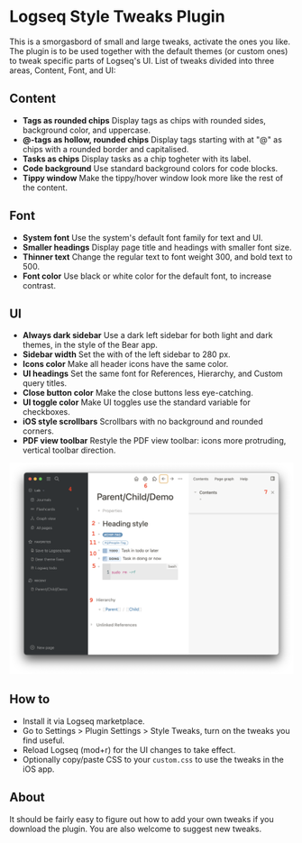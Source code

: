 # Logseq Style Tweaks Plugin

This is a smorgasbord of small and large tweaks, activate the ones you like. The plugin is to be used together with the default themes (or custom ones) to tweak specific parts of Logseq's UI. List of tweaks divided into three areas, Content, Font, and UI:

## Content

- **Tags as rounded chips**
  Display tags as chips with rounded sides, background color, and uppercase.
- **@-tags as hollow, rounded chips**
  Display tags starting with at "@" as chips with a rounded border and capitalised.
- **Tasks as chips**
  Display tasks as a chip togheter with its label.
- **Code background**
  Use standard background colors for code blocks.
- **Tippy window**
  Make the tippy/hover window look more like the rest of the content.

## Font

- **System font**
  Use the system's default font family for text and UI.
- **Smaller headings**
  Display page title and headings with smaller font size.
- **Thinner text**
  Change the regular text to font weight 300, and bold text to 500.
- **Font color**
  Use black or white color for the default font, to increase contrast.

## UI

- **Always dark sidebar**
  Use a dark left sidebar for both light and dark themes, in the style of the Bear app.
- **Sidebar width**
  Set the with of the left sidebar to 280 px.
- **Icons color**
  Make all header icons have the same color.
- **UI headings**
  Set the same font for References, Hierarchy, and Custom query titles.
- **Close button color**
  Make the close buttons less eye-catching.
- **UI toggle color**
  Make UI toggles use the standard variable for checkboxes.
- **iOS style scrollbars**
  Scrollbars with no background and rounded corners.
- **PDF view toolbar**
  Restyle the PDF view toolbar: icons more protruding, vertical toolbar direction.

![Demo image](./demo.png)

## How to

- Install it via Logseq marketplace.
- Go to Settings > Plugin Settings > Style Tweaks, turn on the tweaks you find useful.
- Reload Logseq (mod+r) for the UI changes to take effect.
- Optionally copy/paste CSS to your `custom.css` to use the tweaks in the iOS app.

## About

It should be fairly easy to figure out how to add your own tweaks if you download the plugin. You are also welcome to suggest new tweaks.
